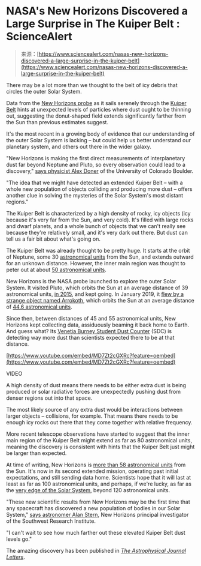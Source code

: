 <!--yml
category: 未分类
date: 2024-05-27 15:03:33
-->

# NASA's New Horizons Discovered a Large Surprise in The Kuiper Belt : ScienceAlert

> 来源：[https://www.sciencealert.com/nasas-new-horizons-discovered-a-large-surprise-in-the-kuiper-belt](https://www.sciencealert.com/nasas-new-horizons-discovered-a-large-surprise-in-the-kuiper-belt)

There may be a lot more than we thought to the belt of icy debris that circles the outer Solar System.

Data from the [New Horizons probe](https://www.sciencealert.com/new-horizons-is-now-so-far-away-it-can-measure-the-true-darkness-of-space) as it sails serenely through the [Kuiper Belt](https://science.nasa.gov/solar-system/kuiper-belt/facts/) hints at unexpected levels of particles where dust ought to be thinning out, suggesting the donut-shaped field extends significantly farther from the Sun than previous estimates suggest.

It's the most recent in a growing body of evidence that our understanding of the outer Solar System is lacking – but could help us better understand our planetary system, and others out there in the wider galaxy.

"New Horizons is making the first direct measurements of interplanetary dust far beyond Neptune and Pluto, so every observation could lead to a discovery," [says physicist Alex Doner](https://www.nasa.gov/missions/new-horizons/nasas-new-horizons-detects-dusty-hints-of-extended-kuiper-belt/) of the University of Colorado Boulder.

"The idea that we might have detected an extended Kuiper Belt – with a whole new population of objects colliding and producing more dust – offers another clue in solving the mysteries of the Solar System's most distant regions."

The Kuiper Belt is characterized by a high density of rocky, icy objects (icy because it's very far from the Sun, and very cold). It's filled with large rocks and dwarf planets, and a whole bunch of objects that we can't really see because they're relatively small, and it's very dark out there. But dust can tell us a fair bit about what's going on.

The Kuiper Belt was already thought to be pretty huge. It starts at the orbit of Neptune, some 30 [astronomical units](https://www.sciencealert.com/how-big-is) from the Sun, and extends outward for an unknown distance. However, the inner main region was thought to peter out at about [50 astronomical units](https://science.nasa.gov/solar-system/kuiper-belt/facts/).

New Horizons is the NASA probe launched to explore the outer Solar System. It visited Pluto, which orbits the Sun at an average distance of 39 astronomical units, [in 2015](https://www.sciencealert.com/nasa-makes-history-with-closest-flyby-of-pluto), and kept going. In January 2019, it [flew by a strange object named Arrokoth](https://www.sciencealert.com/the-furthest-object-humanity-has-ever-reached-looks-like-a-giant-red-snowman), which orbits the Sun at an average distance of [44.6 astronomical units](https://science.nasa.gov/solar-system/kuiper-belt/arrokoth-2014-mu69/facts/).

Since then, between distances of 45 and 55 astronomical units, New Horizons kept collecting data, assiduously beaming it back home to Earth. And guess what? Its [Venetia Burney Student Dust Counter](https://pluto.jhuapl.edu/News-Center/News-Article.php?page=062906) (SDC) is detecting way more dust than scientists expected there to be at that distance.

[https://www.youtube.com/embed/MD7Zt2cGXRc?feature=oembed](https://www.youtube.com/embed/MD7Zt2cGXRc?feature=oembed)

VIDEO

A high density of dust means there needs to be either extra dust is being produced or solar radiative forces are unexpectedly pushing dust from denser regions out into that space.

The most likely source of any extra dust would be interactions between larger objects – collisions, for example. That means there needs to be enough icy rocks out there that they come together with relative frequency.

More recent telescope observations have started to suggest that the inner main region of the Kuiper Belt might extend as far as 80 astronomical units, meaning the discovery is consistent with hints that the Kuiper Belt just might be larger than expected.

At time of writing, New Horizons is [more than 58 astronomical units](https://pluto.jhuapl.edu/Mission/Where-is-New-Horizons.php) from the Sun. It's now in its second extended mission, operating past initial expectations, and still sending data home. Scientists hope that it will last at least as far as 100 astronomical units, and perhaps, if we're lucky, as far as the [very edge of the Solar System](https://www.sciencealert.com/strange-ripples-have-been-detected-at-the-edge-of-the-solar-system), beyond 120 astronomical units.

"These new scientific results from New Horizons may be the first time that any spacecraft has discovered a new population of bodies in our Solar System," [says astronomer Alan Stern](https://www.nasa.gov/missions/new-horizons/nasas-new-horizons-detects-dusty-hints-of-extended-kuiper-belt/), New Horizons principal investigator of the Southwest Research Institute.

"I can't wait to see how much farther out these elevated Kuiper Belt dust levels go."

The amazing discovery has been published in *[The Astrophysical Journal Letters](https://iopscience.iop.org/article/10.3847/2041-8213/ad18b0)*.